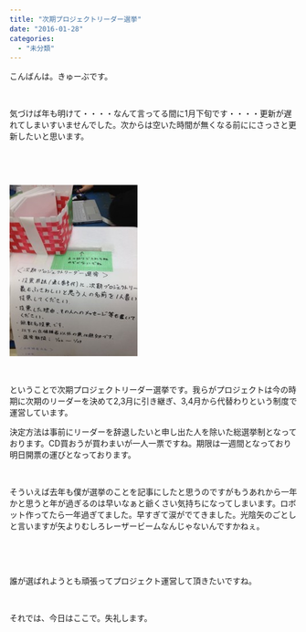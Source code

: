 ```yaml
---
title: "次期プロジェクトリーダー選挙"
date: "2016-01-28"
categories: 
  - "未分類"
---
```


こんばんは。きゅーぶです。

 

気づけば年も明けて・・・・なんて言ってる間に1月下旬です・・・・更新が遅れてしまいすいませんでした。次からは空いた時間が無くなる前ににさっさと更新したいと思います。

 

 

[![IMG_1212](images/IMG_1212-e1454006516413-224x300.jpg)](http://www.fortefibre.net/blog/wp-content/uploads/2016/01/IMG_1212-e1454006516413.jpg)

 

ということで次期プロジェクトリーダー選挙です。我らがプロジェクトは今の時期に次期のリーダーを決めて2,3月に引き継ぎ、3,4月から代替わりという制度で運営しています。

決定方法は事前にリーダーを辞退したいと申し出た人を除いた総選挙制となっております。CD買おうが買わまいが一人一票ですね。期限は一週間となっており明日開票の運びとなっております。

 

そういえば去年も僕が選挙のことを記事にしたと思うのですがもうあれから一年かと思うと年が過ぎるのは早いなぁと爺くさい気持ちになってしまいます。ロボット作ってたら一年過ぎてました。早すぎて涙がでてきました。光陰矢のごとしと言いますが矢よりむしろレーザービームなんじゃないんですかねぇ。

 

 

誰が選ばれようとも頑張ってプロジェクト運営して頂きたいですね。

 

それでは、今日はここで。失礼します。
